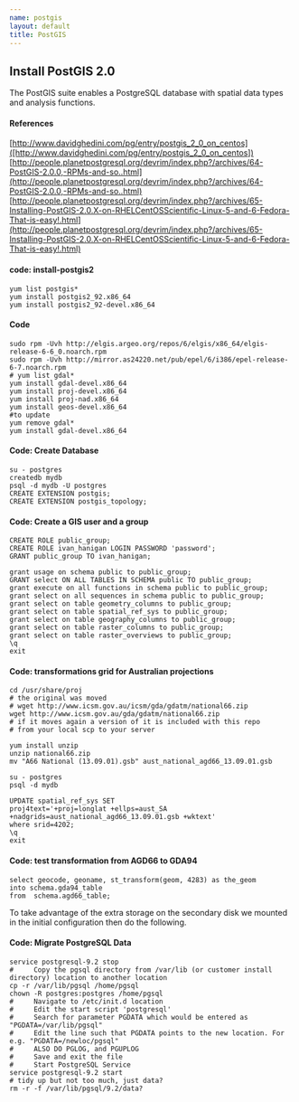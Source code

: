 ```yaml
--- 
name: postgis
layout: default
title: PostGIS
---
```


## Install PostGIS 2.0
The PostGIS suite enables a PostgreSQL database with spatial data types and analysis functions.

#### References   
 [http://www.davidghedini.com/pg/entry/postgis_2_0_on_centos]([http://www.davidghedini.com/pg/entry/postgis_2_0_on_centos])
    [http://people.planetpostgresql.org/devrim/index.php?/archives/64-PostGIS-2.0.0,-RPMs-and-so..html](http://people.planetpostgresql.org/devrim/index.php?/archives/64-PostGIS-2.0.0,-RPMs-and-so..html)
    [http://people.planetpostgresql.org/devrim/index.php?/archives/65-Installing-PostGIS-2.0.X-on-RHELCentOSScientific-Linux-5-and-6-Fedora-That-is-easy!.html](http://people.planetpostgresql.org/devrim/index.php?/archives/65-Installing-PostGIS-2.0.X-on-RHELCentOSScientific-Linux-5-and-6-Fedora-That-is-easy!.html)

#### code: install-postgis2
    yum list postgis*
    yum install postgis2_92.x86_64 
    yum install postgis2_92-devel.x86_64

#### Code
    sudo rpm -Uvh http://elgis.argeo.org/repos/6/elgis/x86_64/elgis-release-6-6_0.noarch.rpm
    sudo rpm -Uvh http://mirror.as24220.net/pub/epel/6/i386/epel-release-6-7.noarch.rpm
    # yum list gdal*
    yum install gdal-devel.x86_64 
    yum install proj-devel.x86_64
    yum install proj-nad.x86_64
    yum install geos-devel.x86_64
    #to update
    yum remove gdal*
    yum install gdal-devel.x86_64

#### Code: Create Database
    su - postgres 
    createdb mydb
    psql -d mydb -U postgres  
    CREATE EXTENSION postgis;  
    CREATE EXTENSION postgis_topology;

#### Code: Create a GIS user and a group
    CREATE ROLE public_group;
    CREATE ROLE ivan_hanigan LOGIN PASSWORD 'password';
    GRANT public_group TO ivan_hanigan;

    grant usage on schema public to public_group;
    GRANT select ON ALL TABLES IN SCHEMA public TO public_group;
    grant execute on all functions in schema public to public_group;
    grant select on all sequences in schema public to public_group;
    grant select on table geometry_columns to public_group;
    grant select on table spatial_ref_sys to public_group;
    grant select on table geography_columns to public_group;
    grant select on table raster_columns to public_group;
    grant select on table raster_overviews to public_group;
    \q
    exit

#### Code: transformations grid for Australian projections
    cd /usr/share/proj
    # the original was moved
    # wget http://www.icsm.gov.au/icsm/gda/gdatm/national66.zip
    wget http://www.icsm.gov.au/gda/gdatm/national66.zip
    # if it moves again a version of it is included with this repo
    # from your local scp to your server
     
    yum install unzip
    unzip national66.zip
    mv "A66 National (13.09.01).gsb" aust_national_agd66_13.09.01.gsb

    su - postgres 
    psql -d mydb

    UPDATE spatial_ref_sys SET
    proj4text='+proj=longlat +ellps=aust_SA +nadgrids=aust_national_agd66_13.09.01.gsb +wktext'
    where srid=4202;
    \q
    exit

#### Code: test transformation from AGD66 to GDA94
    select geocode, geoname, st_transform(geom, 4283) as the_geom
    into schema.gda94_table
    from  schema.agd66_table;

To take advantage of the extra storage on the secondary disk we mounted in the initial configuration then do the following.

#### Code: Migrate PostgreSQL Data
    service postgresql-9.2 stop
    #     Copy the pgsql directory from /var/lib (or customer install directory) location to another location
    cp -r /var/lib/pgsql /home/pgsql
    chown -R postgres:postgres /home/pgsql
    #     Navigate to /etc/init.d location
    #     Edit the start script 'postgresql'
    #     Search for parameter PGDATA which would be entered as "PGDATA=/var/lib/pgsql"
    #     Edit the line such that PGDATA points to the new location. For e.g. "PGDATA=/newloc/pgsql"
    #     ALSO DO PGLOG, and PGUPLOG
    #     Save and exit the file
    #     Start PostgreSQL Service 
    service postgresql-9.2 start
    # tidy up but not too much, just data?
    rm -r -f /var/lib/pgsql/9.2/data?
